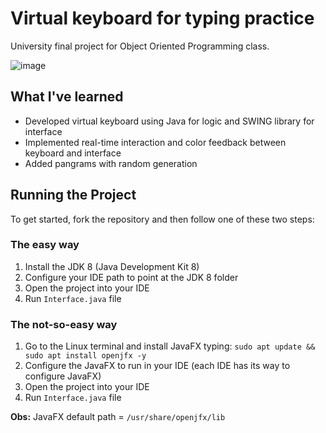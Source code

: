 # Virtual keyboard for typing practice
University final project for Object Oriented Programming class.

![image](https://user-images.githubusercontent.com/12193814/42961899-95a37e08-8b66-11e8-9422-894a32551d11.png)

## What I've learned

- Developed virtual keyboard using Java for logic and SWING library for interface
- Implemented real-time interaction and color feedback between keyboard and interface
- Added pangrams with random generation

## Running the Project

To get started, fork the repository and then follow one of these two steps:

### The easy way

1. Install the JDK 8 (Java Development Kit 8)
2. Configure your IDE path to point at the JDK 8 folder
3. Open the project into your IDE
4. Run ```Interface.java``` file

### The not-so-easy way

1. Go to the Linux terminal and install JavaFX typing: ```sudo apt update && sudo apt install openjfx -y```
2. Configure the JavaFX to run in your IDE (each IDE has its way to configure JavaFX)
3. Open the project into your IDE
4. Run ```Interface.java``` file

**Obs:** JavaFX default path = ```/usr/share/openjfx/lib```
